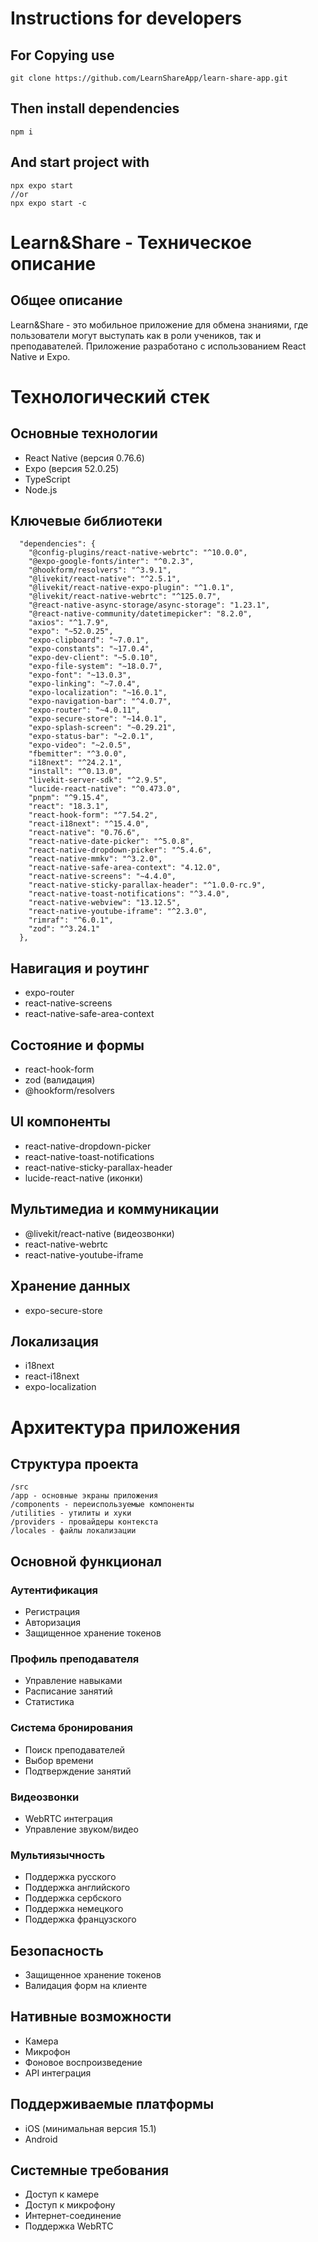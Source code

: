 # Instructions for developers

## For Copying use

```npm
git clone https://github.com/LearnShareApp/learn-share-app.git
```

## Then install dependencies

```npm
npm i
```

## And start project with

```npm
npx expo start
//or
npx expo start -c
```


# Learn&Share - Техническое описание
## Общее описание
Learn&Share - это мобильное приложение для обмена знаниями, где пользователи могут выступать как в роли учеников, так и преподавателей. Приложение разработано с использованием React Native и Expo.
# Технологический стек
## Основные технологии
 - React Native (версия 0.76.6)
 - Expo (версия 52.0.25)
 - TypeScript
 - Node.js

## Ключевые библиотеки
```
  "dependencies": {
    "@config-plugins/react-native-webrtc": "^10.0.0",
    "@expo-google-fonts/inter": "^0.2.3",
    "@hookform/resolvers": "^3.9.1",
    "@livekit/react-native": "^2.5.1",
    "@livekit/react-native-expo-plugin": "^1.0.1",
    "@livekit/react-native-webrtc": "^125.0.7",
    "@react-native-async-storage/async-storage": "1.23.1",
    "@react-native-community/datetimepicker": "8.2.0",
    "axios": "^1.7.9",
    "expo": "~52.0.25",
    "expo-clipboard": "~7.0.1",
    "expo-constants": "~17.0.4",
    "expo-dev-client": "~5.0.10",
    "expo-file-system": "~18.0.7",
    "expo-font": "~13.0.3",
    "expo-linking": "~7.0.4",
    "expo-localization": "~16.0.1",
    "expo-navigation-bar": "^4.0.7",
    "expo-router": "~4.0.11",
    "expo-secure-store": "~14.0.1",
    "expo-splash-screen": "~0.29.21",
    "expo-status-bar": "~2.0.1",
    "expo-video": "~2.0.5",
    "fbemitter": "^3.0.0",
    "i18next": "^24.2.1",
    "install": "^0.13.0",
    "livekit-server-sdk": "^2.9.5",
    "lucide-react-native": "^0.473.0",
    "pnpm": "^9.15.4",
    "react": "18.3.1",
    "react-hook-form": "^7.54.2",
    "react-i18next": "^15.4.0",
    "react-native": "0.76.6",
    "react-native-date-picker": "^5.0.8",
    "react-native-dropdown-picker": "^5.4.6",
    "react-native-mmkv": "^3.2.0",
    "react-native-safe-area-context": "4.12.0",
    "react-native-screens": "~4.4.0",
    "react-native-sticky-parallax-header": "^1.0.0-rc.9",
    "react-native-toast-notifications": "^3.4.0",
    "react-native-webview": "13.12.5",
    "react-native-youtube-iframe": "^2.3.0",
    "rimraf": "^6.0.1",
    "zod": "^3.24.1"
  },

```


## Навигация и роутинг
 - expo-router
 - react-native-screens
 - react-native-safe-area-context
## Состояние и формы
 - react-hook-form
 - zod (валидация)
 - @hookform/resolvers

## UI компоненты
 - react-native-dropdown-picker
 - react-native-toast-notifications
 - react-native-sticky-parallax-header
 - lucide-react-native (иконки)

## Мультимедиа и коммуникации
 - @livekit/react-native (видеозвонки)
 - react-native-webrtc
 - react-native-youtube-iframe

## Хранение данных
 - expo-secure-store

## Локализация
 - i18next
 - react-i18next
 - expo-localization


# Архитектура приложения

## Структура проекта
```
/src
/app - основные экраны приложения
/components - переиспользуемые компоненты
/utilities - утилиты и хуки
/providers - провайдеры контекста
/locales - файлы локализации
```

## Основной функционал
### Аутентификация
 - Регистрация
 - Авторизация
 - Защищенное хранение токенов

### Профиль преподавателя
 - Управление навыками
 - Расписание занятий
 - Статистика

### Система бронирования
 - Поиск преподавателей
 - Выбор времени
 - Подтверждение занятий

### Видеозвонки
 - WebRTC интеграция
 - Управление звуком/видео

### Мультиязычность
 - Поддержка русского
 - Поддержка английского
 - Поддержка сербского
 - Поддержка немецкого
 - Поддержка французского

## Безопасность
- Защищенное хранение токенов
- Валидация форм на клиенте

## Нативные возможности
 - Камера
 - Микрофон
 - Фоновое воспроизведение
 - API интеграция

## Поддерживаемые платформы
- iOS (минимальная версия 15.1)
- Android

## Системные требования
- Доступ к камере
- Доступ к микрофону
- Интернет-соединение
- Поддержка WebRTC

